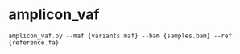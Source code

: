 amplicon_vaf
=================
```
amplicon_vaf.py --maf {variants.maf} --bam {samples.bam} --ref {reference.fa}
```